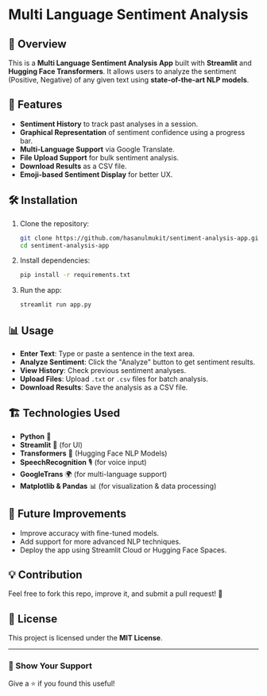 # Multi Language Sentiment Analysis 

## 📌 Overview

This is a **Multi Language Sentiment Analysis App** built with **Streamlit** and **Hugging Face Transformers**. It allows users to analyze the sentiment (Positive, Negative) of any given text using **state-of-the-art NLP models**.

## 🚀 Features

- **Sentiment History** to track past analyses in a session.
- **Graphical Representation** of sentiment confidence using a progress bar.
- **Multi-Language Support** via Google Translate.
- **File Upload Support** for bulk sentiment analysis.
- **Download Results** as a CSV file.
- **Emoji-based Sentiment Display** for better UX.

## 🛠️ Installation

1. Clone the repository:
   ```bash
   git clone https://github.com/hasanulmukit/sentiment-analysis-app.git
   cd sentiment-analysis-app
   ```
2. Install dependencies:
   ```bash
   pip install -r requirements.txt
   ```
3. Run the app:
   ```bash
   streamlit run app.py
   ```

## 📊 Usage

- **Enter Text**: Type or paste a sentence in the text area.
- **Analyze Sentiment**: Click the "Analyze" button to get sentiment results.
- **View History**: Check previous sentiment analyses.
- **Upload Files**: Upload `.txt` or `.csv` files for batch analysis.
- **Download Results**: Save the analysis as a CSV file.

## 🏗️ Technologies Used

- **Python** 🐍
- **Streamlit** 🎨 (for UI)
- **Transformers** 🤗 (Hugging Face NLP Models)
- **SpeechRecognition** 🎙️ (for voice input)
- **GoogleTrans** 🌍 (for multi-language support)
- **Matplotlib & Pandas** 📊 (for visualization & data processing)

## 🎯 Future Improvements

- Improve accuracy with fine-tuned models.
- Add support for more advanced NLP techniques.
- Deploy the app using Streamlit Cloud or Hugging Face Spaces.

## 💡 Contribution

Feel free to fork this repo, improve it, and submit a pull request! 🚀

## 📜 License

This project is licensed under the **MIT License**.

---

### 🌟 Show Your Support

Give a ⭐️ if you found this useful!
